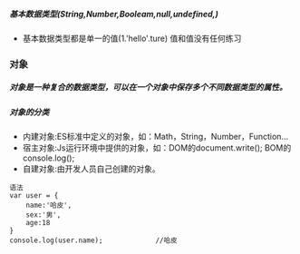 
##### 基本数据类型(String,Number,Booleam,null,undefined,)
- 基本数据类型都是单一的值(1.'hello'.ture)
值和值没有任何练习
### 对象
##### 对象是一种复合的数据类型，可以在一个对象中保存多个不同数据类型的属性。
##### 对象的分类
- 内建对象:ES标准中定义的对象，如：Math，String，Number，Function...
- 宿主对象:Js运行环境中提供的对象，如：DOM的document.write(); BOM的console.log();
- 自建对象:由开发人员自己创建的对象。
```
语法
var user = {
    name:'哈皮',
    sex:'男',
    age:18
}
console.log(user.name);             //哈皮
```